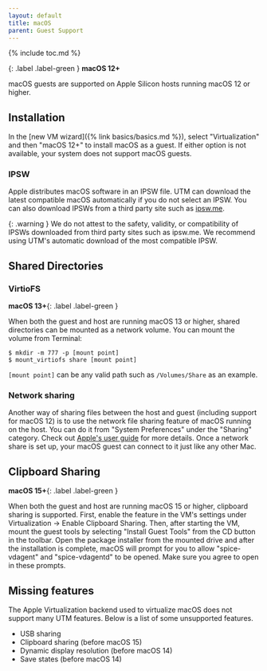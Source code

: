 ```yaml
---
layout: default
title: macOS
parent: Guest Support
---
```

{% include toc.md %}

{: .label .label-green }
**macOS 12+**

macOS guests are supported on Apple Silicon hosts running macOS 12 or higher.

## Installation
In the [new VM wizard]({% link basics/basics.md %}), select "Virtualization" and then "macOS 12+" to install macOS as a guest. If either option is not available, your system does not support macOS guests.

### IPSW
Apple distributes macOS software in an IPSW file. UTM can download the latest compatible macOS automatically if you do not select an IPSW. You can also download IPSWs from a third party site such as [ipsw.me](https://ipsw.me/VirtualMac2,1).

{: .warning }
We do not attest to the safety, validity, or compatibility of IPSWs downloaded from third party sites such as ipsw.me. We recommend using UTM's automatic download of the most compatible IPSW.

## Shared Directories

### VirtioFS
**macOS 13+**{: .label .label-green }

When both the guest and host are running macOS 13 or higher, shared directories can be mounted as a network volume. You can mount the volume from Terminal:

```
$ mkdir -m 777 -p [mount point]
$ mount_virtiofs share [mount point]
```

`[mount point]` can be any valid path such as `/Volumes/Share` as an example.

### Network sharing
Another way of sharing files between the host and guest (including support for macOS 12) is to use the network file sharing feature of macOS running on the host. You can do it from "System Preferences" under the "Sharing" category. Check out [Apple's user guide](https://support.apple.com/guide/mac-help/set-up-file-sharing-on-mac-mh17131/mac) for more details. Once a network share is set up, your macOS guest can connect to it just like any other Mac.

## Clipboard Sharing
**macOS 15+**{: .label .label-green }

When both the guest and host are running macOS 15 or higher, clipboard sharing is supported. First, enable the feature in the VM's settings under Virtualization → Enable Clipboard Sharing. Then, after starting the VM, mount the guest tools by selecting "Install Guest Tools" from the CD button in the toolbar. Open the package installer from the mounted drive and after the installation is complete, macOS will prompt for you to allow "spice-vdagent" and "spice-vdagentd" to be opened. Make sure you agree to open in these prompts.

## Missing features
The Apple Virtualization backend used to virtualize macOS does not support many UTM features. Below is a list of some unsupported features.

* USB sharing
* Clipboard sharing (before macOS 15)
* Dynamic display resolution (before macOS 14)
* Save states (before macOS 14)
